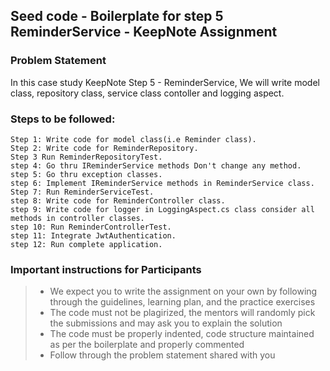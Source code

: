 ## Seed code - Boilerplate for step 5 ReminderService - KeepNote Assignment

### Problem Statement

In this case study KeepNote Step 5 - ReminderService, We will write model class, repository class, service class contoller and logging aspect.

### Steps to be followed:

    Step 1: Write code for model class(i.e Reminder class).
    Step 2: Write code for ReminderRepository.
    Step 3 Run ReminderRepositoryTest. 
    step 4: Go thru IReminderService methods Don't change any method.
    step 5: Go thru exception classes.
    step 6: Implement IReminderService methods in ReminderService class.
    Step 7: Run ReminderServiceTest.
    step 8: Write code for ReminderController class.
    step 9: Write code for logger in LoggingAspect.cs class consider all methods in controller classes.
    step 10: Run ReminderControllerTest.
    step 11: Integrate JwtAuthentication.
    step 12: Run complete application.

### Important instructions for Participants
> - We expect you to write the assignment on your own by following through the guidelines, learning plan, and the practice exercises
> - The code must not be plagirized, the mentors will randomly pick the submissions and may ask you to explain the solution
> - The code must be properly indented, code structure maintained as per the boilerplate and properly commented
> - Follow through the problem statement shared with you
